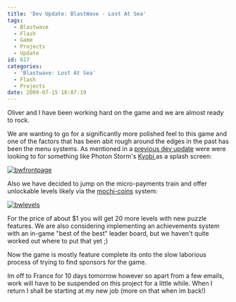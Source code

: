 ```yaml
---
title: 'Dev Update: BlastWave - Lost At Sea'
tags:
  - Blastwave
  - Flash
  - Game
  - Projects
  - Update
id: 617
categories:
  - 'Blastwave: Lost At Sea'
  - Flash
  - Projects
date: 2009-07-15 16:07:19
---
```


Oliver and I have been working hard on the game and we are almost ready to rock.

We are wanting to go for a significantly more polished feel to this game and one of the factors that has been abit rough around the edges in the past has been the menu systems. As mentioned in a [previous dev update](https://www.mikecann.co.uk/personal-project/the-next-one-blast-wave-2/) were were looking to for something like Photon Storm's [Kyobi ](https://www.photonstorm.com/archives/378/kyobi-is-now-live-on-gamejacket)as a splash screen:

[![bwfrontpage](https://mikecann.co.uk/wp-content/uploads/2009/07/bwfrontpage.png "bwfrontpage")](https://mikecann.co.uk/wp-content/uploads/2009/07/bwfrontpage.png)

Also we have decided to jump on the micro-payments train and offer unlockable levels likely via the [mochi-coins](https://www.techcrunch.com/2009/06/25/mochi-media-launching-payments-platform-for-flash-games-early-results-are-stunning/) system:

[![bwlevels](https://mikecann.co.uk/wp-content/uploads/2009/07/bwlevels.png "bwlevels")](https://mikecann.co.uk/wp-content/uploads/2009/07/bwlevels.png)

For the price of about $1 you will get 20 more levels with new puzzle features. We are also considering implementing an achievements system with an in-game "best of the best" leader board, but we haven't quite worked out where to put that yet ;)

Now the game is mostly feature complete its onto the slow laborious process of trying to find sponsors for the game.

Im off to France for 10 days tomorrow however so apart from a few emails, work will have to be suspended on this project for a little while. When I return I shall be starting at my new job (more on that when im back!)